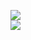 [![](https://img.shields.io/badge/Made%20With-Github%20Spray-lightgrey.svg?style=for-the-badge&logo=github)](https://github.com/Annihil/github-spray#4775)  
[![](https://i.imgur.com/2DrTn0Z.gif)](https://github.com/Annihil/github-spray)